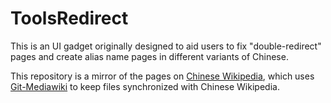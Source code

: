 ToolsRedirect
=============

This is an UI gadget originally designed to aid users to fix "double-redirect"
pages and create alias name pages in different variants of Chinese.

This repository is a mirror of the pages on
[Chinese Wikipedia](https://zh.wikipedia.org), which uses
[Git-Mediawiki](https://github.com/moy/Git-Mediawiki/wiki) to keep files
synchronized with Chinese Wikipedia.
